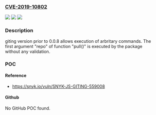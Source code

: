### [CVE-2019-10802](https://cve.mitre.org/cgi-bin/cvename.cgi?name=CVE-2019-10802)
![](https://img.shields.io/static/v1?label=Product&message=giting&color=blue)
![](https://img.shields.io/static/v1?label=Version&message=n%2Fa&color=blue)
![](https://img.shields.io/static/v1?label=Vulnerability&message=Command%20Injection&color=brighgreen)

### Description

giting version prior to 0.0.8 allows execution of arbritary commands. The first argument "repo" of function "pull()" is executed by the package without any validation.

### POC

#### Reference
- https://snyk.io/vuln/SNYK-JS-GITING-559008

#### Github
No GitHub POC found.

